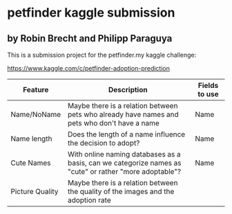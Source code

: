 # petfinder kaggle submission
## by Robin Brecht and Philipp Paraguya

This is a submission project for the petfinder.my kaggle challenge:

https://www.kaggle.com/c/petfinder-adoption-prediction

Feature | Description | Fields to use
--- | --- | ---
Name/NoName | Maybe there is a relation between pets who already have names and pets who don't have a name | Name
Name length | Does the length of a name influence the decision to adopt? | Name
Cute Names | With online naming databases as a basis, can we categorize names as "cute" or rather "more adoptable"? | Name
Picture Quality| Maybe there is a relation between the quality of the images and the adoption rate|
